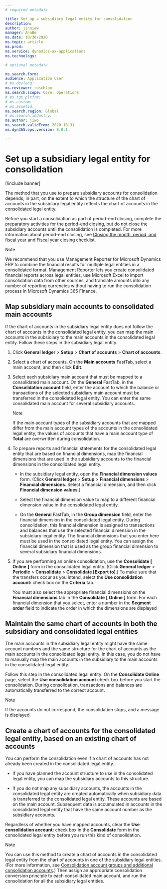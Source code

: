```yaml
---
# required metadata

title: Set up a subsidiary legal entity for consolidation
description: 
author: jinniew
manager: AnnBe
ms.date: 10/30/2020
ms.topic: article
ms.prod: 
ms.service: dynamics-ax-applications
ms.technology: 

# optional metadata

ms.search.form: 
audience: Application User
# ms.devlang: 
ms.reviewer: roschlom
ms.search.scope: Core, Operations
# ms.tgt_pltfrm: 
# ms.custom: 
# ms.assetid: 
ms.search.region: Global
# ms.search.industry: 
ms.author: jiwo
ms.search.validFrom: 2020-10-31
ms.dyn365.ops.version: 8.0.1

---
```


# Set up a subsidiary legal entity for consolidation 

[!include banner] 

The method that you use to prepare subsidiary accounts for consolidation depends, in part, on the extent to which the structure of the chart of accounts in the subsidiary legal entity reflects the chart of accounts in the consolidated legal entity.

Before you start a consolidation as part of period-end closing, complete the preparatory activities for the period-end closing, but do not close the subsidiary accounts until the consolidation is completed. For more information about period-end closing, see [Closing the month, period, and fiscal year](closing-the-month-period-and-fiscal-year.md) and [Fiscal year closing checklist](fiscal-year-closing-checklist.md).


> [!NOTE]
> We recommend that you use Management Reporter for Microsoft Dynamics ERP to combine the financial results for multiple legal entities in a consolidated format. Management Reporter lets you create consolidated financial reports across legal entities, use Microsoft Excel to import consolidation data from other sources, and translate amounts into any number of reporting currencies without having to run the consolidation process in Microsoft Dynamics 365 Finance.

## Map subsidiary main accounts to consolidated main accounts

If the chart of accounts in the subsidiary legal entity does not follow the chart of accounts in the consolidated legal entity, you can map the main accounts in the subsidiary to the main accounts in the consolidated legal entity. Follow these steps in the subsidiary legal entity.

1.  Click **General ledger** > **Setup** > **Chart of accounts** > **Chart of accounts**.

2.  Select a chart of accounts. On the **Main accounts** FastTab, select a main account, and then click **Edit**.

3.  Select each subsidiary main account that must be mapped to a consolidated main account. On the **General** FastTab, in the **Consolidation account** field, enter the account to which the balance or transactions of the selected subsidiary main account must be transferred in the consolidated legal entity. You can enter the same consolidated main account for several subsidiary accounts.
    

    > [!NOTE]
    > <P>If the main account types of the subsidiary accounts that are mapped differ from the main account types of the accounts in the consolidated legal entity, the values of accounts that have a main account type of <STRONG>Total</STRONG> are overwritten during consolidation.</P>



4.  To prepare reports and financial statements for the consolidated legal entity that are based on financial dimensions, map the financial dimensions that are used in the subsidiary accounts to the financial dimensions in the consolidated legal entity.
    
    - In the subsidiary legal entity, open the **Financial dimension values** form. (Click **General ledger** > **Setup** > **Financial dimensions** > **Financial dimensions**. Select a financial dimension, and then click **Financial dimension values**.)
    
    - Select the financial dimension value to map to a different financial dimension value in the consolidated legal entity.
    
    - On the **General** FastTab, in the **Group dimension** field, enter the financial dimension in the consolidated legal entity. During consolidation, this financial dimension is assigned to transactions and balances that use the selected financial dimension in the subsidiary legal entity. The financial dimensions that you enter here must be used in the consolidated legal entity. You can assign the financial dimension that is used as the group financial dimension to several subsidiary financial dimensions.

5.  If you are performing an online consolidation, use the **Consolidate** **[** **Online** **\]** form in the consolidated legal entity. (Click **General ledger** > **Periodic** > **Consolidate** > **Consolidate [Export to]**.) To make sure that the transfers occur as you intend, select the **Use consolidation account:** check box on the **Criteria** tab.
    
    You must also select the appropriate financial dimensions on the **Financial dimensions** tab in the **Consolidate** **\[** **Online** **\]** form. For each financial dimension that you select, enter a number in the **Segment order** field to indicate the order in which the dimensions are displayed

## Maintain the same chart of accounts in both the subsidiary and consolidated legal entities

The main accounts in the subsidiary legal entity might have the same account numbers and the same structure for the chart of accounts as the main accounts in the consolidated legal entity. In this case, you do not have to manually map the main accounts in the subsidiary to the main accounts in the consolidated legal entity.

Follow this step in the consolidated legal entity: On the **Consolidate Online** page, select the **Use consolidation account** check box before you start the consolidation. During consolidation, transactions and balances are automatically transferred to the correct account.

> [!NOTE]
> If the accounts do not correspond, the consolidation stops, and a message is displayed.

## Create a chart of accounts for the consolidated legal entity, based on an existing chart of accounts

You can perform the consolidation even if a chart of accounts has not already been created in the consolidated legal entity.

- If you have planned the account structure to use in the consolidated legal entity, you can map the subsidiary accounts to this structure.

- If you do not map any subsidiary accounts, the accounts in the consolidated legal entity are created automatically when subsidiary data is transferred to the consolidated legal entity. These accounts are based on the main account. Subsequent data is accumulated in accounts in the consolidated legal entity that have the same account number as the subsidiary accounts.

Regardless of whether you have mapped accounts, clear the **Use consolidation account:** check box in the **Consolidate** form in the consolidated legal entity before you run this kind of consolidation.

> [!NOTE]
> You can use this method to create a chart of accounts in the consolidated legal entity from the chart of accounts in one of the subsidiary legal entities. (For more information, see [Consolidation account groups and additional consolidation accounts](../budgeting/consolidation-account-groups-consolidation-accounts.md).) Then assign an appropriate consolidation conversion principle to each consolidated main account, and run the consolidation for all the subsidiary legal entities.


